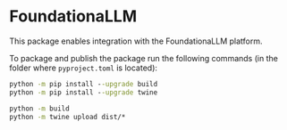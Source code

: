 # FoundationaLLM

This package enables integration with the FoundationaLLM platform.

To package and publish the package run the following commands (in the folder where `pyproject.toml` is located):

```cmd
python -m pip install --upgrade build
python -m pip install --upgrade twine

python -m build
python -m twine upload dist/*
```
